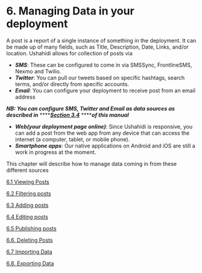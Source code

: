 # 6. Managing Data in your deployment

A post is a report of a single instance of something in the deployment. It can be made up of many fields, such as Title, Description, Date, Links, and/or location. Ushahidi allows for collection of posts via

* _**SMS**_: These can be configured to come in via SMSSync, FrontlineSMS, Nexmo and Twilio.
* _**Twitter**_: You can pull our tweets based on specific hashtags, search terms, and/or directly from specific accounts.
* _**Email**_: You can configure your deployment to receive post from an email address

_**NB: You can configure SMS, Twitter and Email as data sources as described in**_ ****[_**Section 3.4**_](../3.-configuring-your-deployment/3.4-data-sources.md) ****_**of this manual**_

* _**Web\(your deployment page online\)**_: Since Ushahidi is responsive, you can add a post from the web app from any device that can access the internet \(a computer, tablet, or mobile phone\).
* _**Smartphone apps**_: Our native applications on Android and iOS are still a work in progress at the moment.

This chapter will describe how to manage data coming in from these different sources

[6.1 Viewing Posts](6.1-viewing-posts.md)

[6.2 Filtering posts](6.2-filtering-posts.md)

[6.3 Adding posts](6.3-adding-posts.md)

[6.4 Editing posts](6.4-editing-posts.md)

[6.5 Publishing posts](6.5-publishing-posts.md)

[6.6. Deleting Posts](6.6-deleting-posts.md)

[6.7 Importing Data](6.7-importing-data.md)

[6.8. Exporting Data](6.8-exporting-data.md)


